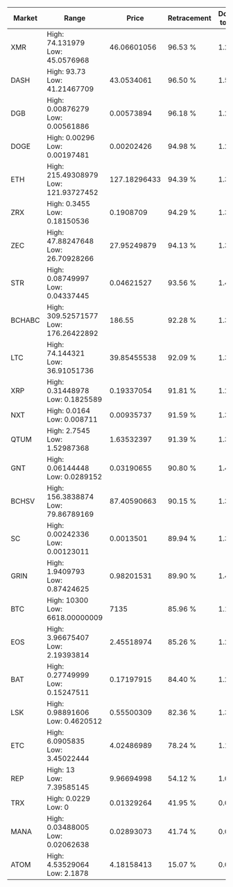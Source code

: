 | Market | Range | Price| Retracement | Doubles to 50% |
| --- | --- | --- | --- | --- |
| XMR | High: 74.131979<br />Low: 45.0576968 | 46.06601056 | 96.53 % | 1.29 |
| DASH | High: 93.73<br />Low: 41.21467709 | 43.0534061 | 96.50 % | 1.57 |
| DGB | High: 0.00876279<br />Low: 0.00561886 | 0.00573894 | 96.18 % | 1.25 |
| DOGE | High: 0.00296<br />Low: 0.00197481 | 0.00202426 | 94.98 % | 1.22 |
| ETH | High: 215.49308979<br />Low: 121.93727452 | 127.18296433 | 94.39 % | 1.33 |
| ZRX | High: 0.3455<br />Low: 0.18150536 | 0.1908709 | 94.29 % | 1.38 |
| ZEC | High: 47.88247648<br />Low: 26.70928266 | 27.95249879 | 94.13 % | 1.33 |
| STR | High: 0.08749997<br />Low: 0.04337445 | 0.04621527 | 93.56 % | 1.42 |
| BCHABC | High: 309.52571577<br />Low: 176.26422892 | 186.55 | 92.28 % | 1.30 |
| LTC | High: 74.144321<br />Low: 36.91051736 | 39.85455538 | 92.09 % | 1.39 |
| XRP | High: 0.31448978<br />Low: 0.1825589 | 0.19337054 | 91.81 % | 1.29 |
| NXT | High: 0.0164<br />Low: 0.008711 | 0.00935737 | 91.59 % | 1.34 |
| QTUM | High: 2.7545<br />Low: 1.52987368 | 1.63532397 | 91.39 % | 1.31 |
| GNT | High: 0.06144448<br />Low: 0.0289152 | 0.03190655 | 90.80 % | 1.42 |
| BCHSV | High: 156.3838874<br />Low: 79.86789169 | 87.40590663 | 90.15 % | 1.35 |
| SC | High: 0.00242336<br />Low: 0.00123011 | 0.0013501 | 89.94 % | 1.35 |
| GRIN | High: 1.9409793<br />Low: 0.87424625 | 0.98201531 | 89.90 % | 1.43 |
| BTC | High: 10300<br />Low: 6618.00000009 | 7135 | 85.96 % | 1.19 |
| EOS | High: 3.96675407<br />Low: 2.19393814 | 2.45518974 | 85.26 % | 1.25 |
| BAT | High: 0.27749999<br />Low: 0.15247511 | 0.17197915 | 84.40 % | 1.25 |
| LSK | High: 0.98891606<br />Low: 0.4620512 | 0.55500309 | 82.36 % | 1.31 |
| ETC | High: 6.0905835<br />Low: 3.45022444 | 4.02486989 | 78.24 % | 1.19 |
| REP | High: 13<br />Low: 7.39585145 | 9.96694998 | 54.12 % | 1.02 |
| TRX | High: 0.0229<br />Low: 0 | 0.01329264 | 41.95 % | 0.00 |
| MANA | High: 0.03488005<br />Low: 0.02062638 | 0.02893073 | 41.74 % | 0.00 |
| ATOM | High: 4.53529064<br />Low: 2.1878 | 4.18158413 | 15.07 % | 0.00 |
